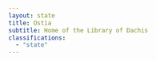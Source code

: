 ```yaml
---
layout: state
title: Ostia
subtitle: Home of the Library of Dachis
classifications:
  - "state"
---
```

